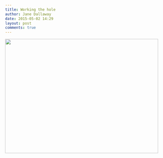 ```yaml
---
title: Working the hole
author: Jane Dallaway
date: 2015-05-02 14:29
layout: post
comments: true
---
```


<div><a href="http://static.skitters.dallaway.com/tp_IMG_0850.JPG"><img src="http://static.skitters.dallaway.com/tp_thumb_IMG_0850.JPG" width="500" height="375"/></a></div>



  




      
